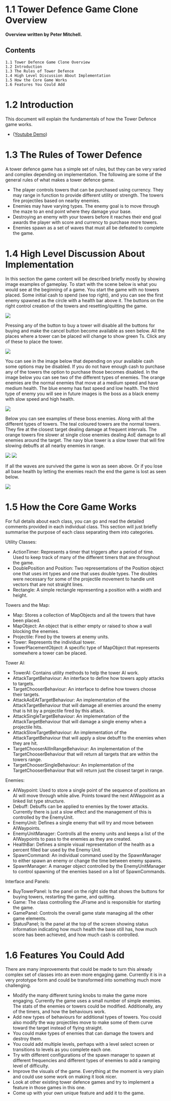 # 1.1 Tower Defence Game Clone Overview

**Overview written by Peter Mitchell.**

## Contents

```
1.1 Tower Defence Game Clone Overview 
1.2 Introduction
1.3 The Rules of Tower Defence 
1.4 High Level Discussion About Implementation 
1.5 How the Core Game Works
1.6 Features You Could Add 
```
# 1.2 Introduction

This document will explain the fundamentals of how the Tower Defence game works. 

- ([Youtube Demo](https://youtu.be/llbEwzDPGMo))

# 1.3 The Rules of Tower Defence

A tower defence game has a simple set of rules, but they can be very varied and complex depending
on implementation. The following are some of the general rules of what makes a tower defence game.

- The player controls towers that can be purchased using currency. They may range in function
    to provide different utility or strength. The towers fire projectiles based on nearby enemies.
- Enemies may have varying types. The enemy goal is to move through the maze to an end point
    where they damage your base.
- Destroying an enemy with your towers before it reaches their end goal awards the player with
    score and currency to purchase more towers.
- Enemies spawn as a set of waves that must all be defeated to complete the game.


# 1.4 High Level Discussion About Implementation

In this section the game content will be described briefly mostly by showing image examples of
gameplay. To start with the scene below is what you would see at the beginning of a game. You start
the game with no towers placed. Some initial cash to spend (see top right), and you can see the first
enemy spawned as the circle with a health bar above it. The buttons on the right control creation of
the towers and resetting/quitting the game.

<img src="./images/Picture1.jpg">

Pressing any of the button to buy a tower will disable all the buttons for buying and make the cancel
button become available as seen below. All the places where a tower can be placed will change to
show green Ts. Click any of these to place the tower.

<img src="./images/Picture2.jpg">

You can see in the image below that depending on your available cash some options may be disabled.
If you do not have enough cash to purchase any of the towers the option to purchase those becomes
disabled. In the image below you can see two of the different types of enemies. The orange enemies
are the normal enemies that move at a medium speed and have medium health. The blue enemy has
fast speed and low health. The third type of enemy you will see in future images is the boss as a black
enemy with slow speed and high health.

<img src="./images/Picture3.jpg">

Below you can see examples of these boss enemies. Along with all the different types of towers. The
teal coloured towers are the normal towers. They fire at the closest target dealing damage at frequent
intervals. The orange towers fire slower at single close enemies dealing AoE damage to all enemies
around the target. The navy blue tower is a slow tower that will fire slowing debuffs at all nearby
enemies in range.

<img src="./images/Picture4.jpg">

<img src="./images/Picture5.jpg">

If all the waves are survived the game is won as seen above. Or if you lose all base health by letting
the enemies reach the end the game is lost as seen below.

<img src="./images/Picture6.jpg">


# 1.5 How the Core Game Works

For full details about each class, you can go and read the detailed comments provided in each
individual class. This section will just briefly summarise the purpose of each class separating them into
categories.

Utility Classes:

- ActionTimer: Represents a timer that triggers after a period of time. Used to keep track of
    many of the different timers that are throughout the game.
- DoublePosition and Position: Two representations of the Position object one that uses int
    types and one that uses double types. The doubles were necessary for some of the projectile
    movement to handle unit vectors that are not straight lines.
- Rectangle: A simple rectangle representing a position with a width and height.

Towers and the Map:

- Map: Stores a collection of MapObjects and all the towers that have been placed.
- MapObject: An object that is either empty or raised to show a wall blocking the enemies.
- Projectile: Fired by the towers at enemy units.
- Tower: Represents the individual tower.
- TowerPlacementObject: A specific type of MapObject that represents somewhere a tower can
    be placed.

Tower AI:

- TowerAI: Contains utility methods to help the tower AI work.
- AttackTargetBehaviour: An interface to define how towers apply attacks to targets.
- TargetChooserBehaviour: An interface to define how towers choose their targets.
- AttackAoEAtTargetBehaviour: An implementation of the AttackTargetBehaviour that will
    damage all enemies around the enemy that is hit by a projectile fired by this attack.
- AttackSingleTargetBehaviour: An implementation of the AttackTargetBehaviour that will
    damage a single enemy when a projectile hits.
- AttackSlowTargetBehaviour: An implementation of the AttackTargetBehaviour that will apply
    a slow debuff to the enemies when they are hit.
- TargetChooserAllInRangeBehaviour: An implementation of the TargetChooserBehaviour that
    will return all targets that are within the towers range.
- TargetChooserSingleBehaviour: An implementation of the TargetChooserBehaviour that will
    return just the closest target in range.

Enemies:

- AIWaypoint: Used to store a single point of the sequence of positions an AI will move through
    while alive. Points toward the next AIWaypoint as a linked list type structure.
- Debuff: Debuffs can be applied to enemies by the tower attacks. Currently there is just a slow
    effect and the management of this is controlled by the EnemyUnit.
- EnemyUnit: Defines a single enemy that will try and move between AIWaypoints.
- EnemyUnitManager: Controlls all the enemy units and keeps a list of the AIWaypoints to pass
    to the enemies as they are created.
- HealthBar: Defines a simple visual representation of the health as a percent filled bar used by
    the Enemy Unit.
- SpawnCommand: An individual command used by the SpawnManager to either spawn an
    enemy or change the time between enemy spawns.
- SpawnManager: A manager object controlled by the EnemyUnitManager to control spawning
    of the enemies based on a list of SpawnCommands.

Interface and Panels:

- BuyTowerPanel: Is the panel on the right side that shows the buttons for buying towers,
    restarting the game, and quitting.
- Game: The class controlling the JFrame and is responsible for starting the game.
- GamePanel: Controls the overall game state managing all the other game elements.
- StatusPanel; Is the panel at the top of the screen showing status information indicating how
    much health the base still has, how much score has been achieved, and how much cash is
    controlled.

# 1.6 Features You Could Add

There are many improvements that could be made to turn this already complex set of classes into an
even more engaging game. Currently it is in a very prototype form and could be transformed into
something much more challenging.

- Modify the many different tuning knobs to make the game more engaging. Currently the game
    uses a small number of simple enemies. The stats of the enemies or towers could be modified.
    Additionally, any of the timers, and how the behaviours work.
- Add new types of behaviours for additional types of towers. You could also modify the way
    projectiles move to make some of them curve toward the target instead of flying straight.
- You could make types of enemies that can damage the towers and destroy them.
- You could add multiple levels, perhaps with a level select screen or transitions to levels as you
    complete each one.
- Try with different configurations of the spawn manager to spawn at different frequencies and
    different types of enemies to add a ramping level of difficulty.
- Improve the visuals of the game. Everything at the moment is very plain and could use some
    work on making it look nicer.
- Look at other existing tower defence games and try to implement a feature in those games in
    this one.
- Come up with your own unique feature and add it to the game.


